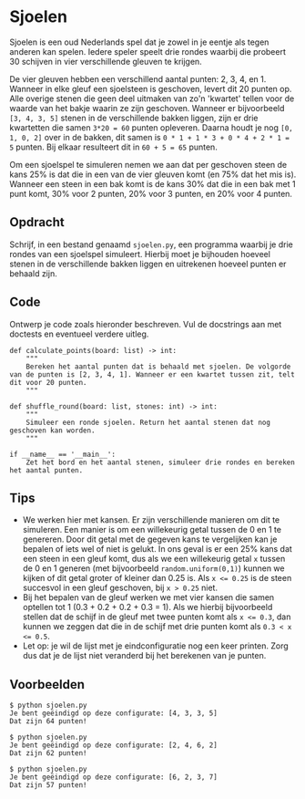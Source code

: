 # Sjoelen

Sjoelen is een oud Nederlands spel dat je zowel in je eentje als tegen anderen kan spelen. Iedere speler speelt drie rondes waarbij die probeert 30 schijven in vier verschillende gleuven te krijgen.

De vier gleuven hebben een verschillend aantal punten: 2, 3, 4, en 1. Wanneer in elke gleuf een sjoelsteen is geschoven, levert dit 20 punten op. Alle overige stenen die geen deel uitmaken van zo'n 'kwartet' tellen voor de waarde van het bakje waarin ze zijn geschoven.
Wanneer er bijvoorbeeld `[3, 4, 3, 5]` stenen in de verschillende bakken liggen, zijn er drie kwartetten die samen `3*20 = 60` punten opleveren. Daarna houdt je nog `[0, 1, 0, 2]` over in de bakken, dit samen is `0 * 1 + 1 * 3 + 0 * 4 + 2 * 1 = 5` punten. Bij elkaar resulteert dit in `60 + 5 = 65` punten.

Om een sjoelspel te simuleren nemen we aan dat per geschoven steen de kans 25% is dat die in een van de vier gleuven komt (en 75% dat het mis is).
Wanneer een steen in een bak komt is de kans 30% dat die in een bak met 1 punt komt, 30% voor 2 punten, 20% voor 3 punten, en 20% voor 4 punten.

## Opdracht

Schrijf, in een bestand genaamd `sjoelen.py`, een programma waarbij je drie rondes van een sjoelspel simuleert. Hierbij moet je bijhouden hoeveel stenen in de verschillende bakken liggen en uitrekenen hoeveel punten er behaald zijn.

## Code

Ontwerp je code zoals hieronder beschreven. Vul de docstrings aan met doctests en eventueel verdere uitleg.

    def calculate_points(board: list) -> int:
        """
        Bereken het aantal punten dat is behaald met sjoelen. De volgorde van de punten is [2, 3, 4, 1]. Wanneer er een kwartet tussen zit, telt dit voor 20 punten.
        """

    def shuffle_round(board: list, stones: int) -> int:
        """
        Simuleer een ronde sjoelen. Return het aantal stenen dat nog geschoven kan worden.
        """

    if __name__ == '__main__':
        Zet het bord en het aantal stenen, simuleer drie rondes en bereken het aantal punten.

## Tips

* We werken hier met kansen. Er zijn verschillende manieren om dit te simuleren. Een manier is om een willekeurig getal tussen de 0 en 1 te genereren. Door dit getal met de gegeven kans te vergelijken kan je bepalen of iets wel of niet is gelukt. In ons geval is er een 25% kans dat een steen in een gleuf komt, dus als we een willekeurig getal `x` tussen de 0 en 1 generen (met bijvoorbeeld `random.uniform(0,1)`) kunnen we kijken of dit getal groter of kleiner dan 0.25 is. Als `x <= 0.25` is de steen succesvol in een gleuf geschoven, bij `x > 0.25` niet.
* Bij het bepalen van de gleuf werken we met vier kansen die samen optellen tot 1 (0.3 + 0.2 + 0.2 + 0.3 = 1). Als we hierbij bijvoorbeeld stellen dat de schijf in de gleuf met twee punten komt als `x <= 0.3`, dan kunnen we zeggen dat die in de schijf met drie punten komt als `0.3 < x <= 0.5`.
* Let op: je wil de lijst met je eindconfiguratie nog een keer printen. Zorg dus dat je de lijst niet veranderd bij het berekenen van je punten.


## Voorbeelden

    $ python sjoelen.py
    Je bent geëindigd op deze configurate: [4, 3, 3, 5]
    Dat zijn 64 punten!

    $ python sjoelen.py
    Je bent geëindigd op deze configurate: [2, 4, 6, 2]
    Dat zijn 62 punten!

    $ python sjoelen.py
    Je bent geëindigd op deze configurate: [6, 2, 3, 7]
    Dat zijn 57 punten!
